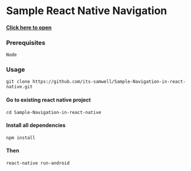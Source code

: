 # Sample React Native Navigation

#### [Click here to open](https://snack.expo.io/@its_samwell/navigation-on-multiple-screens)

### Prerequisites

```
Node
```

### Usage

```
git clone https://github.com/its-samwell/Sample-Navigation-in-react-native.git
```
#### Go to existing react native project

```
cd Sample-Navigation-in-react-native
```
#### Install all dependencies

```
npm install
```
#### Then
```
react-native run-android
```


